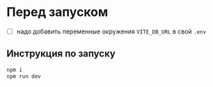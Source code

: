 # Перед запуском

- [ ] надо добавить переменные окружения `VITE_DB_URL` в свой `.env`

## Инструкция по запуску

```bash
npm i
npm run dev
```